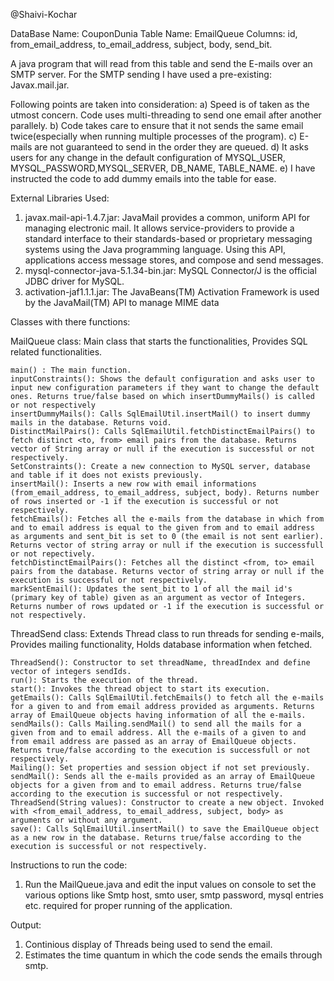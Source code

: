 
@Shaivi-Kochar

DataBase Name: CouponDunia
Table Name: EmailQueue
Columns: id, from_email_address, to_email_address, subject, body, send_bit.

A java program that will read from this table and send the E-mails over an SMTP server. For the SMTP sending I have used a pre-existing: Javax.mail.jar.

Following points are taken into consideration:
	a) Speed is of taken as the utmost concern. Code uses multi-threading to send one email after another parallely.
	b) Code takes care to ensure that it not sends the same email twice(especially when running multiple processes of the program).
	c) E-mails are not guaranteed to send in the order they are queued.
	d) It asks users for any change in the default configuration of MYSQL_USER, MYSQL_PASSWORD,MYSQL_SERVER,
       DB_NAME, TABLE_NAME.
	e) I have instructed the code to add dummy emails into the table for ease. 
	   
       
External Libraries Used:

1.	javax.mail-api-1.4.7.jar: JavaMail provides a common, uniform API for managing electronic mail. 
	It allows service-providers to provide a standard interface to their standards-based or
	proprietary messaging systems using the Java programming language. 
	Using this API, applications access message stores, and compose and send messages.
2.	mysql-connector-java-5.1.34-bin.jar: MySQL Connector/J is the official JDBC driver for MySQL.
3. 	activation-jaf1.1.1.jar: The JavaBeans(TM) Activation Framework is used by the JavaMail(TM) API to manage MIME data

       
Classes with there functions:

MailQueue class: Main class that starts the functionalities, Provides SQL related functionalities.

	main() : The main function.
	inputConstraints(): Shows the default configuration and asks user to input new configuration parameters if they want to change the default ones. Returns true/false based on which insertDummyMails() is called or not respectively
	insertDummyMails(): Calls SqlEmailUtil.insertMail() to insert dummy mails in the database. Returns void.
	DistinctMailPairs(): Calls SqlEmailUtil.fetchDistinctEmailPairs() to fetch distinct <to, from> email pairs from the database. Returns vector of String array or null if the execution is successful or not respectively.
	SetConstraints(): Create a new connection to MySQL server, database and table if it does not exists previously.
	insertMail(): Inserts a new row with email informations (from_email_address, to_email_address, subject, body). Returns number of rows inserted or -1 if the execution is successful or not respectively.
	fetchEmails(): Fetches all the e-mails from the database in which from and to email address is equal to the given from and to email address as arguments and sent_bit is set to 0 (the email is not sent earlier). Returns vector of string array or null if the execution is successfull or not repectively.
	fetchDistinctEmailPairs(): Fetches all the distinct <from, to> email pairs from the database. Returns vector of string array or null if the execution is successful or not respectively.
	markSentEmail(): Updates the sent_bit to 1 of all the mail id's (primary key of table) given as an argument as vector of Integers. Returns number of rows updated or -1 if the execution is successful or not respectively.

	
ThreadSend class: Extends Thread class to run threads for sending e-mails, Provides mailing functionality, Holds database information when fetched.

	ThreadSend(): Constructor to set threadName, threadIndex and define vector of integers sendIds.
	run(): Starts the execution of the thread.
	start(): Invokes the thread object to start its execution.
	getEmails(): Calls SqlEmailUtil.fetchEmails() to fetch all the e-mails for a given to and from email address provided as arguments. Returns array of EmailQueue objects having information of all the e-mails.
	sendMails(): Calls Mailing.sendMail() to send all the mails for a given from and to email address. All the e-mails of a given to and from email address are passed as an array of EmailQueue objects. Returns true/false according to the execution is successfull or not respectively.
	Mailing(): Set properties and session object if not set previously.
	sendMail(): Sends all the e-mails provided as an array of EmailQueue objects for a given from and to email address. Returns true/false according to the execution is successful or not respectively.
 	ThreadSend(String values): Constructor to create a new object. Invoked with <from_email_address, to_email_address, subject, body> as arguments or without any argument.
	save(): Calls SqlEmailUtil.insertMail() to save the EmailQueue object as a new row in the database. Returns true/false according to the execution is successful or not respectively.
	

Instructions to run the code:

1.	Run the MailQueue.java and edit the input values on console to set the various options like 
	Smtp host, smto user, smtp password, mysql entries etc. required for proper running of the application.
	
Output:
1. 	Continious display of Threads being used to send the email.
2.	Estimates the time quantum in which the code sends the emails through smtp. 
